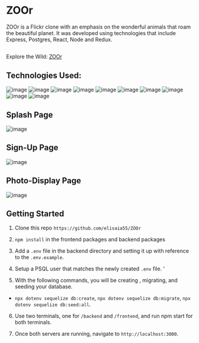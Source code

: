 # ZOOr

ZOOr is a Flickr clone with an emphasis on the wonderful animals that roam the beautiful planet. It was developed using technologies that include Express, Postgres, React, Node and Redux. 

##
Explore the Wild: 
 [ZOOr](https://zoor.herokuapp.com/)
 
## Technologies Used: 
![image](https://user-images.githubusercontent.com/99278056/172105182-5998e8b9-bf5b-4d08-87aa-535d925e664b.png)
![image](https://user-images.githubusercontent.com/99278056/172105199-c01f2585-80bc-497c-8911-ab4f7769eda3.png)
![image](https://user-images.githubusercontent.com/99278056/172105205-e216b524-37f7-40a2-9b0b-7b0f51b53652.png)
![image](https://user-images.githubusercontent.com/99278056/172105213-99c3824e-c9bb-48cd-b407-7374ea670d13.png)
![image](https://user-images.githubusercontent.com/99278056/172105223-92697d98-9238-41c0-a6c7-1ea526fd602b.png)
![image](https://user-images.githubusercontent.com/99278056/172105240-2b13ae60-a508-4590-8720-affd2e4030b3.png)
![image](https://user-images.githubusercontent.com/99278056/172105243-dbcbee47-70f0-4fa6-91ba-6a3377082128.png)
![image](https://user-images.githubusercontent.com/99278056/172105254-c0110a69-e2a4-446a-b9c8-03b9007b90ff.png)
![image](https://user-images.githubusercontent.com/99278056/172105265-5c777d99-4cab-4e50-b710-9ca6b655708d.png)
![image](https://user-images.githubusercontent.com/99278056/172105269-7e3210bc-85b6-4381-b1af-f209ce3c9eb2.png)

## Splash Page 
![image](https://user-images.githubusercontent.com/99278056/172106018-c842c36c-ac57-4521-99dc-5f600c600e6e.png)
## Sign-Up Page 
![image](https://user-images.githubusercontent.com/99278056/172106333-fb1438d4-f5f4-4f6f-bdac-7d63c95dcf9b.png)
## Photo-Display Page 
![image](https://user-images.githubusercontent.com/99278056/172111934-7ff94216-32f5-4ee4-bbcf-1239575ca59d.png)


## Getting Started 

1. Clone this repo `https://github.com/elisaia55/ZOOr`

2. `npm install` in the frontend packages and backend packages

3. Add a `.env` file in the backend directory and setting it up with reference to the `.env.example`.

4. Setup a PSQL user that matches the newly created `.env` file. '

5. With the following commands, you will be creating , migrating, and seeding your database. 

  - `npx dotenv sequelize db:create`, `npx dotenv sequelize db:migrate`, `npx dotenv sequelize db:seed:all`.

6. Use two terminals, one for `/backend` and `/frontend`, and run npm start for both terminals.

7. Once both servers are running, navigate to `http://localhost:3000`. 
